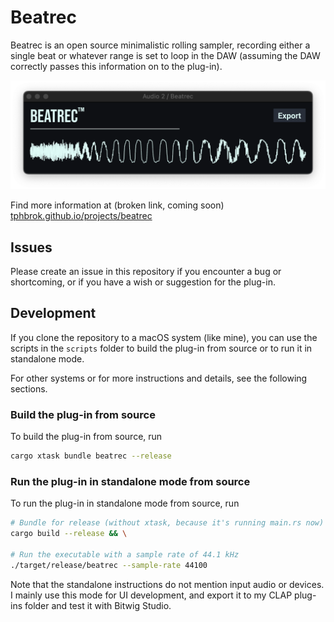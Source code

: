 # Beatrec

Beatrec is an open source minimalistic rolling sampler, recording either a single beat or whatever range is set to loop in the DAW (assuming the DAW correctly passes this information on to the plug-in).

![Screenshot](screenshot.png)

Find more information at (broken link, coming soon) [tphbrok.github.io/projects/beatrec](tphbrok.github.io/projects/beatrec)

## Issues

Please create an issue in this repository if you encounter a bug or shortcoming, or if you have a wish or suggestion for the plug-in.

## Development

If you clone the repository to a macOS system (like mine), you can use the scripts in the `scripts` folder to build the plug-in from source or to run it in standalone mode.

For other systems or for more instructions and details, see the following sections.

### Build the plug-in from source

To build the plug-in from source, run

```sh
cargo xtask bundle beatrec --release
```

### Run the plug-in in standalone mode from source

To run the plug-in in standalone mode from source, run

```sh
# Bundle for release (without xtask, because it's running main.rs now)
cargo build --release && \

# Run the executable with a sample rate of 44.1 kHz
./target/release/beatrec --sample-rate 44100
```

Note that the standalone instructions do not mention input audio or devices. I mainly use this mode for UI development, and export it to my CLAP plug-ins folder and test it with Bitwig Studio.
